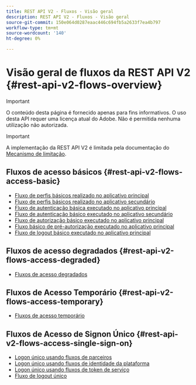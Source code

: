 ```yaml
---
title: REST API V2 - Fluxos - Visão geral
description: REST API V2 - Fluxos - Visão geral
source-git-commit: 150e064d0287eaac446c694fb5a2633f7ea4b797
workflow-type: tm+mt
source-wordcount: '140'
ht-degree: 0%

---
```



# Visão geral de fluxos da REST API V2 {#rest-api-v2-flows-overview}

>[!IMPORTANT]
>
> O conteúdo desta página é fornecido apenas para fins informativos. O uso desta API requer uma licença atual do Adobe. Não é permitida nenhuma utilização não autorizada.

>[!IMPORTANT]
>
> A implementação da REST API V2 é limitada pela documentação do [Mecanismo de limitação](/help/authentication/throttling-mechanism.md).

## Fluxos de acesso básicos {#rest-api-v2-flows-access-basic}

* [Fluxo de perfis básicos realizado no aplicativo principal](./basic-access-flows/rest-api-v2-basic-profiles-primary-application-flow.md)
* [Fluxo de perfis básicos realizado no aplicativo secundário](./basic-access-flows/rest-api-v2-basic-profiles-secondary-application-flow.md)
* [Fluxo de autenticação básica executado no aplicativo principal](./basic-access-flows/rest-api-v2-basic-authentication-primary-application-flow.md)
* [Fluxo de autenticação básico executado no aplicativo secundário](./basic-access-flows/rest-api-v2-basic-authentication-secondary-application-flow.md)
* [Fluxo de autorização básico executado no aplicativo principal](./basic-access-flows/rest-api-v2-basic-authorization-primary-application-flow.md)
* [Fluxo básico de pré-autorização executado no aplicativo principal](./basic-access-flows/rest-api-v2-basic-preauthorization-primary-application-flow.md)
* [Fluxo de logout básico executado no aplicativo principal](./basic-access-flows/rest-api-v2-basic-logout-primary-application-flow.md)

## Fluxos de acesso degradados {#rest-api-v2-flows-access-degraded}

* [Fluxos de acesso degradados](./degraded-access-flows/rest-api-v2-access-degraded-flows.md)

## Fluxos de Acesso Temporário {#rest-api-v2-flows-access-temporary}

* [Fluxos de acesso temporário](./temporary-access-flows/rest-api-v2-access-temporary-flows.md)

## Fluxos de Acesso de Signon Único {#rest-api-v2-flows-access-single-sign-on}

* [Logon único usando fluxos de parceiros](./single-sign-on-access-flows/rest-api-v2-single-sign-on-partner-flows.md)
* [Logon único usando fluxos de identidade da plataforma](./single-sign-on-access-flows/rest-api-v2-single-sign-on-platform-identity-flows.md)
* [Logon único usando fluxos de token de serviço](./single-sign-on-access-flows/rest-api-v2-single-sign-on-service-token-flows.md)
* [Fluxo de logout único](./single-sign-on-access-flows/rest-api-v2-single-sign-on-logout-flow.md)
